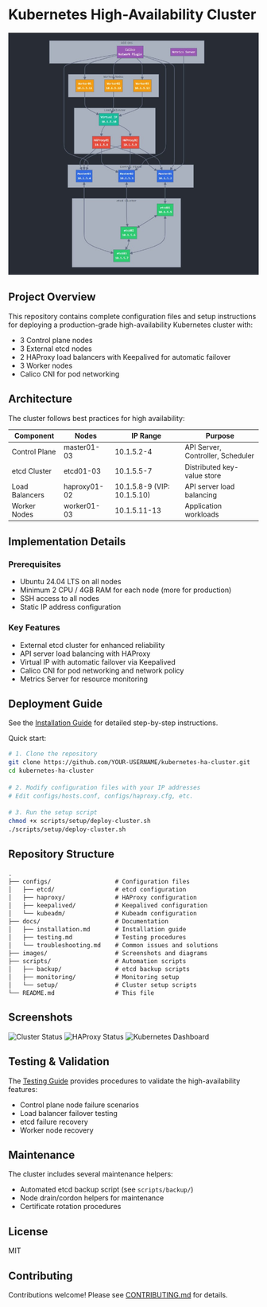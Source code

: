 # Kubernetes High-Availability Cluster

![Kubernetes HA Architecture](./images/topology.jpg)

## Project Overview

This repository contains complete configuration files and setup instructions for deploying a production-grade high-availability Kubernetes cluster with:

- 3 Control plane nodes
- 3 External etcd nodes 
- 2 HAProxy load balancers with Keepalived for automatic failover
- 3 Worker nodes
- Calico CNI for pod networking

## Architecture

The cluster follows best practices for high availability:

| Component | Nodes | IP Range | Purpose |
|-----------|-------|----------|---------|
| Control Plane | master01-03 | 10.1.5.2-4 | API Server, Controller, Scheduler |
| etcd Cluster | etcd01-03 | 10.1.5.5-7 | Distributed key-value store |
| Load Balancers | haproxy01-02 | 10.1.5.8-9 (VIP: 10.1.5.10) | API server load balancing |
| Worker Nodes | worker01-03 | 10.1.5.11-13 | Application workloads |

## Implementation Details

### Prerequisites
- Ubuntu 24.04 LTS on all nodes
- Minimum 2 CPU / 4GB RAM for each node (more for production)
- SSH access to all nodes
- Static IP address configuration

### Key Features
- External etcd cluster for enhanced reliability
- API server load balancing with HAProxy
- Virtual IP with automatic failover via Keepalived
- Calico CNI for pod networking and network policy
- Metrics Server for resource monitoring

## Deployment Guide

See the [Installation Guide](./docs/installation.md) for detailed step-by-step instructions.

Quick start:
```bash
# 1. Clone the repository
git clone https://github.com/YOUR-USERNAME/kubernetes-ha-cluster.git
cd kubernetes-ha-cluster

# 2. Modify configuration files with your IP addresses
# Edit configs/hosts.conf, configs/haproxy.cfg, etc.

# 3. Run the setup script
chmod +x scripts/setup/deploy-cluster.sh
./scripts/setup/deploy-cluster.sh
```

## Repository Structure

```
.
├── configs/                  # Configuration files
│   ├── etcd/                 # etcd configuration
│   ├── haproxy/              # HAProxy configuration
│   ├── keepalived/           # Keepalived configuration
│   └── kubeadm/              # Kubeadm configuration
├── docs/                     # Documentation
│   ├── installation.md       # Installation guide
│   ├── testing.md            # Testing procedures
│   └── troubleshooting.md    # Common issues and solutions
├── images/                   # Screenshots and diagrams
├── scripts/                  # Automation scripts
│   ├── backup/               # etcd backup scripts
│   ├── monitoring/           # Monitoring setup
│   └── setup/                # Cluster setup scripts
└── README.md                 # This file
```

## Screenshots

![Cluster Status](./images/screenshots/cluster-status.png)
![HAProxy Status](./images/screenshots/haproxy-status.png)
![Kubernetes Dashboard](./images/screenshots/kubernetes-dashboard.png)

## Testing & Validation

The [Testing Guide](./docs/testing.md) provides procedures to validate the high-availability features:
- Control plane node failure scenarios
- Load balancer failover testing
- etcd failure recovery
- Worker node recovery

## Maintenance

The cluster includes several maintenance helpers:
- Automated etcd backup script (see `scripts/backup/`)
- Node drain/cordon helpers for maintenance
- Certificate rotation procedures

## License

MIT

## Contributing

Contributions welcome! Please see [CONTRIBUTING.md](./CONTRIBUTING.md) for details.
